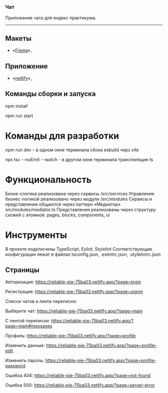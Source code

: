 ### Чат

Приложение чата для яндекс практикума.

---

## Макеты

- «[Figma](https://www.figma.com/file/wc2c70MVLh6rx6iYO3PbTt/YChat?type=design&node-id=1%3A612&mode=design&t=IEfGgj09X6WliTF1-1)»,

## Приложение

- «[netlify](https://reliable-pie-75ba03.netlify.app/)»,

## Команды сборки и запуска

npm install

npm run start

# Команды для разработки

npm run dev - в одном окне терминала сбока esbuild черз vite

npx tsc --noEmit --watch - в другом окне терминала транспиляция ts

# Функциональность

Бизне-слогика реализована через сервисы /src/services
Управление бизнес-логикой реализовано через модули /src/modules
Сервисы и представления общаются через паттерн «Медиатор» src/modules/mediator.ts
Представления реализованы через структуру схожей c атомной: pages, blocks, components, ui

# Инструменты

В проекте подключены TypeScript, Eslint, Stylelint
Соответствующие конфигурации лежат в файлах tsconfig.json, .eslintrc.json, .stylelintrc.json

## Страницы

Авторизация: https://reliable-pie-75ba03.netlify.app/?page=login

Регистрация: https://reliable-pie-75ba03.netlify.app/?page=signin

Список чатов и лента переписки:

Выберите чат: https://reliable-pie-75ba03.netlify.app/?page=main

С лентой переписки: https://reliable-pie-75ba03.netlify.app/?page=main#messages

Профиль: https://reliable-pie-75ba03.netlify.app/?page=profile

Изменить данные: https://reliable-pie-75ba03.netlify.app/?page=profile-edit

Изменить пароль: https://reliable-pie-75ba03.netlify.app/?page=profile-password

Ошибка 404: https://reliable-pie-75ba03.netlify.app/?page=not-found

Ошибка 500: https://reliable-pie-75ba03.netlify.app/?page=server-error
